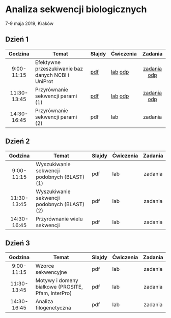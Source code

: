 # Analiza sekwencji biologicznych
7-9 maja 2019, Kraków

## Dzień 1

| Godzina | Temat | Slajdy | Ćwiczenia | Zadania |
| :---: | ----- | --- | --- | :---: |
| 9:00-11:15 | Efektywne przeszukiwanie baz danych NCBI i UniProt | [pdf](./day1/1-slides.md) | [lab](./day1/1-lab.md) [odp](./day1/1-lab.odpowiedzi.md) | [zadania](./day1/1-zadania.md) [odp](./day1/1-zadania.odpowiedzi.md) |
| 11:30-13:45 | Przyrównanie sekwencji parami (1) | [pdf](./day1/2-slides.md) | [lab](./day1/2-lab.md) [odp](./dat1/2-lab.odpowiedzi.md) | [zadania](./day1/2-zadania.md) [odp](./day1/2-zadania.odpowiedzi.md) |
| 14:30-16:45 | Przyrównanie sekwencji parami (2) | pdf | lab | zadania |

## Dzień 2

| Godzina | Temat | Slajdy | Ćwiczenia | Zadania |
| :---: | ----- | --- | --- | :---: |
| 9:00-11:15 | Wyszukiwanie sekwencji podobnych (BLAST) (1) | pdf | lab | zadania |
| 11:30-13:45 | Wyszukiwanie sekwencji podobnych (BLAST) (2) | pdf | lab | zadania |
| 14:30-16:45 | Przyrównanie wielu sekwencji | pdf | lab | zadania |

## Dzień 3

| Godzina | Temat | Slajdy | Ćwiczenia | Zadania |
| :---: | ----- | --- | --- | :---: |
| 9:00-11:15 | Wzorce sekwencyjne | pdf | lab | zadania |
| 11:30-13:45 | Motywy i domeny białkowe (PROSITE, Pfam, InterPro) | pdf | lab | zadania |
| 14:30-16:45 | Analiza filogenetyczna | pdf | lab | zadania |